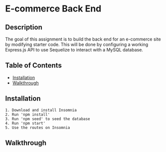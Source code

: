 # E-commerce Back End

## Description 
The goal of this assignment is to build the back end for an e-commerce site by modifying starter code. This will be done by configuring a working Express.js API to use Sequelize to interact with a MySQL database.

## Table of Contents
* [Installation](#installation)
* [Walkthrough](#walkthrough)

## Installation
```
1. Download and install Insomnia
2. Run 'npm install'
3. Run 'npm seed' to seed the database
4. Run 'npm start'
5. Use the routes on Insomnia
```

## Walkthrough
